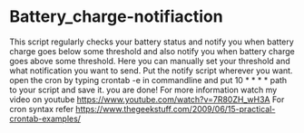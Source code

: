 # Battery_charge-notifiaction
This script regularly checks your battery status and notify you when battery charge goes below some threshold and also notify you when battery charge goes above some threshold. Here you can manually set your threshold and what notification you want to send.
Put the notify script wherever you want.
open the cron by typing crontab -e in commandline and put 10 * * * * path to your script and save it.
you are done!
For more information watch my video on youtube https://www.youtube.com/watch?v=7R80ZH_wH3A
For cron syntax refer https://www.thegeekstuff.com/2009/06/15-practical-crontab-examples/
